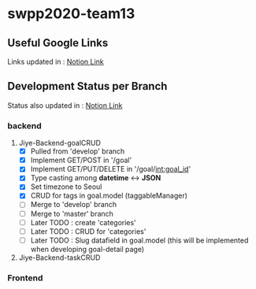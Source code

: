 # swpp2020-team13
## Useful Google Links
Links updated in : [Notion Link](https://www.notion.so/Useful-Links-References-for-Implementation-149d5cb96b624b1b93e077a9485f4601)
## Development Status per Branch
Status also updated in : [Notion Link](https://www.notion.so/Development-Status-also-in-github-README-233da94c520d4839a63c56e2ea4b7d66)
### backend

1. Jiye-Backend-goalCRUD
    - [x]  Pulled from 'develop' branch
    - [x]  Implement GET/POST in '/goal'
    - [x]  Implement GET/PUT/DELETE in '/goal/<int:goal_id>'
    - [x]  Type casting among **datetime** ↔ **JSON**
    - [x]  Set timezone to Seoul
    - [x]  CRUD for tags in goal.model (taggableManager)
    - [ ]  Merge to 'develop' branch
    - [ ]  Merge to 'master' branch
    - [ ]  Later TODO : create 'categories'
    - [ ]  Later TODO : CRUD for 'categories'
    - [ ]  Later TODO : Slug datafield in goal.model (this will be implemented when developing goal-detail page)
    
2. Jiye-Backend-taskCRUD

### Frontend

